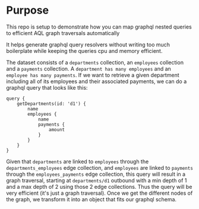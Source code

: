 # Purpose

This repo is setup to demonstrate how you can map graphql nested queries to efficient AQL graph traversals automatically

It helps generate graphql query resolvers without writing too much boilerplate while keeping the queries cpu and memory efficient.

The dataset consists of a `departments` collection, an `employees` collection and a `payments` collection.
A `department has many employees` and an `employee has many payments`. If we want to retrieve a given department including all of its employees and their associated payments, we can do a graphql query that looks like this:

```
query {
    getDepartments(id: 'd1') {
        name
        employees {
            name
            payments {
                amount
            }
        }
    }
}
```

Given that `departments` are linked to `employees` through the `departments_employees` edge collection, and `employees` are linked to `payments` through the `employees_payments` edge collection, this query will result in a graph traversal, starting at `departments/d1` outbound with a min depth of 1 and a max depth of 2 using those 2 edge collections. Thus the query will be very efficient (it's just a graph traversal). Once we get the different nodes of the graph, we transform it into an object that fits our graphql schema.

